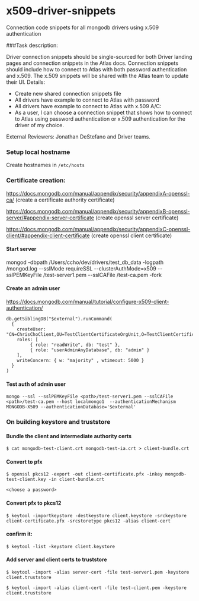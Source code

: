 # x509-driver-snippets
Connection code snippets for all mongodb drivers using x.509 authentication

###Task description:

Driver connection snippets should be single-sourced for both Driver landing pages and connection snippets in the Atlas docs. Connection snippets should include how to connect to Atlas with both password authentication and x.509. The x.509 snippets will be shared with the Atlas team to update their UI.
Details:
*  Create new shared connection snippets file
*  All drivers have example to connect to Atlas with password
*  All drivers have example to connect to Atlas with x.509
A/C:
*  As a user, I can choose a connection snippet that shows how to connect to Atlas using password authentication or x.509 authentication for the driver of my choice.

External Reviewers: Jonathan DeStefano and Driver teams.


### Setup local hostname
Create hostnames in `/etc/hosts`

### Certificate creation:

https://docs.mongodb.com/manual/appendix/security/appendixA-openssl-ca/ (create a certificate authority certificate)


https://docs.mongodb.com/manual/appendix/security/appendixB-openssl-server/#appendix-server-certificate (create openssl server certificate)

https://docs.mongodb.com/manual/appendix/security/appendixC-openssl-client/#appendix-client-certificate (create openssl client certificate)

#### Start server
mongod -dbpath /Users/ccho/dev/drivers/test_db_data -logpath <path>/mongod.log --sslMode requireSSL --clusterAuthMode=x509 --sslPEMKeyFile <path>/test-server1.pem --sslCAFile <path>/test-ca.pem -fork

#### Create an admin user
https://docs.mongodb.com/manual/tutorial/configure-x509-client-authentication/

```
db.getSiblingDB("$external").runCommand(
  {
    createUser: "CN=ChrisChoClient,OU=TestClientCertificateOrgUnit,O=TestClientCertificateOrg,L=TestClientCertificateLocality,ST=TestClientCertificateState,C=US",
    roles: [
         { role: "readWrite", db: "test" },
         { role: "userAdminAnyDatabase", db: "admin" }
    ],
    writeConcern: { w: "majority" , wtimeout: 5000 }
  }
)
```


#### Test auth of admin user
```
mongo --ssl --sslPEMKeyFile <path>/test-server1.pem --sslCAFile <path>/test-ca.pem --host localmongo1  --authenticationMechanism MONGODB-X509 --authenticationDatabase='$external'
```


### On building keystore and truststore

#### Bundle the client and intermediate authority certs
```
$ cat mongodb-test-client.crt mongodb-test-ia.crt > client-bundle.crt
```

#### Convert to pfx

```
$ openssl pkcs12 -export -out client-certificate.pfx -inkey mongodb-test-client.key -in client-bundle.crt
```
`<choose a password>`


#### Convert pfx to pkcs12
```
$ keytool -importkeystore -destkeystore client.keystore -srckeystore client-certificate.pfx -srcstoretype pkcs12 -alias client-cert
```


#### confirm it: 
```
$ keytool -list -keystore client.keystore
```

#### Add server and client certs to truststore

```
$ keytool -import -alias server-cert -file test-server1.pem -keystore client.truststore
```

```
$ keytool -import -alias client-cert -file test-client.pem -keystore client.truststore
```
